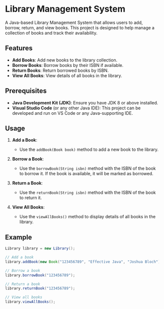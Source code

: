 # Library Management System

A Java-based Library Management System that allows users to add, borrow, return, and view books. This project is designed to help manage a collection of books and track their availability.

## Features

- **Add Books**: Add new books to the library collection.
- **Borrow Books**: Borrow books by their ISBN if available.
- **Return Books**: Return borrowed books by ISBN.
- **View All Books**: View details of all books in the library.

## Prerequisites

- **Java Development Kit (JDK)**: Ensure you have JDK 8 or above installed.
- **Visual Studio Code** (or any other Java IDE): This project can be developed and run on VS Code or any Java-supporting IDE.

## Usage

1. **Add a Book**:
   - Use the `addBook(Book book)` method to add a new book to the library.
   
2. **Borrow a Book**:
   - Use the `borrowBook(String isbn)` method with the ISBN of the book to borrow it. If the book is available, it will be marked as borrowed.

3. **Return a Book**:
   - Use the `returnBook(String isbn)` method with the ISBN of the book to return it.

4. **View All Books**:
   - Use the `viewAllBooks()` method to display details of all books in the library.

## Example

```java
Library library = new Library();

// Add a book
library.addBook(new Book("123456789", "Effective Java", "Joshua Bloch"));

// Borrow a book
library.borrowBook("123456789");

// Return a book
library.returnBook("123456789");

// View all books
library.viewAllBooks();
```
